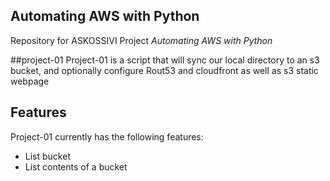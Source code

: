 ## Automating AWS with Python
Repository for ASKOSSIVI Project *Automating AWS with  Python*

##project-01
Project-01 is a script that will sync our local directory to an s3 bucket, and optionally configure Rout53 and cloudfront as well as s3 static webpage


## Features
Project-01 currently has the following features:

- List bucket
- List contents of a bucket
